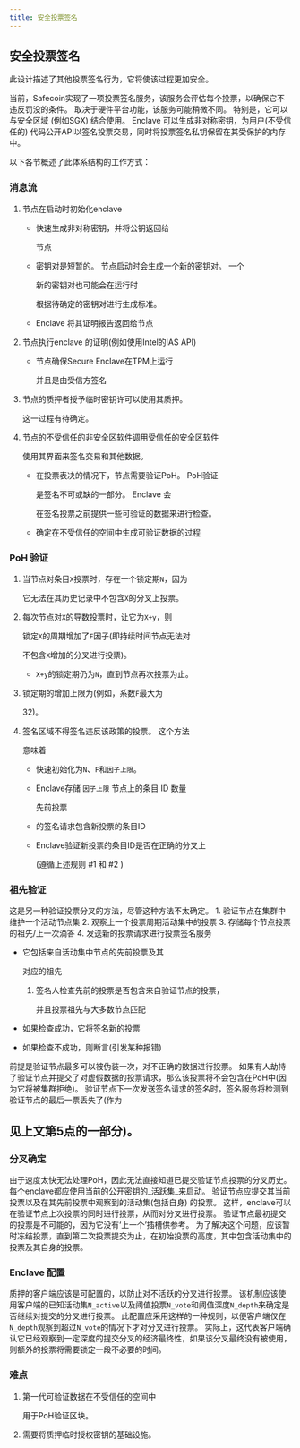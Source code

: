 ```yaml
---
title: 安全投票签名
---
```


## 安全投票签名

此设计描述了其他投票签名行为，它将使该过程更加安全。

当前，Safecoin实现了一项投票签名服务，该服务会评估每个投票，以确保它不违反罚没的条件。 取决于硬件平台功能，该服务可能稍微不同。 特别是，它可以与安全区域 \(例如SGX\) 结合使用。 Enclave 可以生成非对称密钥，为用户\(不受信任的\) 代码公开API以签名投票交易，同时将投票签名私钥保留在其受保护的内存中。

以下各节概述了此体系结构的工作方式：

### 消息流

1. 节点在启动时初始化enclave

   - 快速生成非对称密钥，并将公钥返回给

     节点

   - 密钥对是短暂的。 节点启动时会生成一个新的密钥对。 一个

     新的密钥对也可能会在运行时

     根据待确定的密钥对进行生成标准。

   - Enclave 将其证明报告返回给节点

2. 节点执行enclave 的证明\(例如使用Intel的IAS API\)

   - 节点确保Secure Enclave在TPM上运行

     并且是由受信方签名

3. 节点的质押者授予临时密钥许可以使用其质押。

   这一过程有待确定。

4. 节点的不受信任的非安全区软件调用受信任的安全区软件

   使用其界面来签名交易和其他数据。

   - 在投票表决的情况下，节点需要验证PoH。 PoH验证

     是签名不可或缺的一部分。 Enclave 会

     在签名投票之前提供一些可验证的数据来进行检查。

   - 确定在不受信任的空间中生成可验证数据的过程

### PoH 验证

1. 当节点对条目`X`投票时，存在一个锁定期`N`，因为

   它无法在其历史记录中不包含`X`的分叉上投票。

2. 每次节点对`X`的导数投票时，让它为`X+y`，则

   锁定`X`的周期增加了`F`因子\(即持续时间节点无法对

   不包含`X`增加的分叉进行投票\)。

   - `X+y`的锁定期仍为`N`，直到节点再次投票为止。

3. 锁定期的增加上限为\(例如，系数`F`最大为

   32\)。

4. 签名区域不得签名违反该政策的投票。 这个方法

   意味着

   - 快速初始化为`N`、`F`和`因子上限`。
   - Enclave存储 `因子上限` 节点上的条目 ID 数量

     先前投票

   - 的签名请求包含新投票的条目ID
   - Enclave验证新投票的条目ID是否在正确的分叉上

     \(遵循上述规则 \#1 和 \#2 \)

### 祖先验证

这是另一种验证投票分叉的方法，尽管这种方法不太确定。 1. 验证节点在集群中维护一个活动节点集 2. 观察上一个投票周期活动集中的投票 3. 存储每个节点投票的祖先/上一次滴答 4. 发送新的投票请求进行投票签名服务

- 它包括来自活动集中节点的先前投票及其

  对应的祖先

  1. 签名人检查先前的投票是否包含来自验证节点的投票，

     并且投票祖先与大多数节点匹配

- 如果检查成功，它将签名新的投票
- 如果检查不成功，则断言\(引发某种报错\)

前提是验证节点最多可以被伪装一次，对不正确的数据进行投票。 如果有人劫持了验证节点并提交了对虚假数据的投票请求，那么该投票将不会包含在PoH中(因为它将被集群拒绝)。 验证节点下一次发送签名请求的签名时，签名服务将检测到验证节点的最后一票丢失了(作为

## 见上文第5点的一部分\)。

### 分叉确定

由于速度太快无法处理PoH，因此无法直接知道已提交验证节点投票的分叉历史。 每个enclave都应使用当前的公开密钥的_活跃集_来启动。 验证节点应提交其当前投票以及在其先前投票中观察到的活动集\(包括自身\) 的投票。 这样，enclave可以在验证节点上次投票的同时进行投票，从而对分叉进行投票。 验证节点最初提交的投票是不可能的，因为它没有‘上一个’插槽供参考。 为了解决这个问题，应该暂时冻结投票，直到第二次投票提交为止，在初始投票的高度，其中包含活动集中的投票及其自身的投票。

### Enclave 配置

质押的客户端应该是可配置的，以防止对不活跃的分叉进行投票。 该机制应该使用客户端的已知活动集`N_active`以及阈值投票`N_vote`和阈值深度`N_depth`来确定是否继续对提交的分叉进行投票。 此配置应采用这样的一种规则，以便客户端仅在`N_depth`观察到超过`N_vote`的情况下才对分叉进行投票。 实际上，这代表客户端确认它已经观察到一定深度的提交分叉的经济最终性，如果该分叉最终没有被使用，则额外的投票将需要锁定一段不必要的时间。

### 难点

1. 第一代可验证数据在不受信任的空间中

   用于PoH验证区块。

2. 需要将质押临时授权密钥的基础设施。
